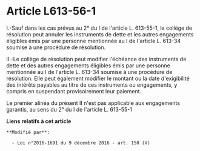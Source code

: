 # Article L613-56-1

I.-Sauf dans les cas prévus au 2° du I de l'article L. 613-55-1, le collège de résolution peut annuler les instruments de
dette et les autres engagements éligibles émis par une personne mentionnée au I de l'article L. 613-34 soumise à une
procédure de résolution. 

II.-Le collège de résolution peut modifier l'échéance des instruments de dette et des autres engagements éligibles émis par
une personne mentionnée au I de l'article L. 613-34 soumise à une procédure de résolution. Elle peut également modifier le
montant ou la date d'exigibilité des intérêts payables au titre de ces instruments ou engagements, y compris en suspendant
provisoirement leur paiement. 

Le premier alinéa du présent II n'est pas applicable aux engagements garantis, au sens du 2° du I de l'article L. 613-55-1

**Liens relatifs à cet article**

	**Modifié par**:

	  - Loi n°2016-1691 du 9 décembre 2016 - art. 150 (V)
